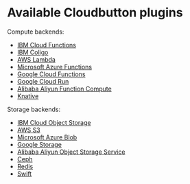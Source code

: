 # Available Cloudbutton plugins

Compute backends:

- [IBM Cloud Functions](compute/ibm_cf)
- [IBM Coligo](compute/ibm_cf)
- [AWS Lambda](compute/aws_lambda)
- [Microsoft Azure Functions](compute/azure_fa)
- [Google Cloud Functions](compute/gcp_functions)
- [Google Cloud Run](compute/gcp_run)
- [Alibaba Aliyun Function Compute](compute/aliyun_fc)
- [Knative](compute/knative)

Storage backends:

- [IBM Cloud Object Storage](storage/ibm_cos)
- [AWS S3](storage/aws_s3)
- [Microsoft Azure Blob](storage/azure_blob)
- [Google Storage](storage/google_storage)
- [Alibaba Aliyun Object Storage Service](storage/aliyun_oss)
- [Ceph](storage/ceph)
- [Redis](storage/redis)
- [Swift](storage/swift)
